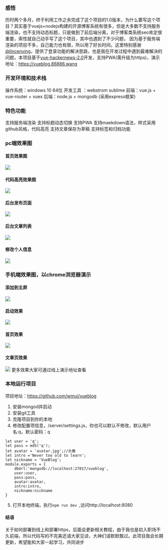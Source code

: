 ### 感悟
历时两个多月，终于利用工作之余完成了这个项目的1.0版本，为什么要写这个项目？其实基于vuejs+nodejs构建的开源博客系统有很多，但是大多数不支持服务端渲染，也不支持动态标题，只是做到了前后端分离，对于博客类系统seo肯定很重要，索性就自己动手写了这个项目，其中也遇到了不少问题， 因为基于服务端渲染的项目不多，自己能力也有限，所以用了好长时间。这里特别感谢[@lincenying](https://github.com/lincenying)，提供了登录功能的解决思路，也是我在开发过程中遇到最难解决的问题，本项目基于[vue-hackernews-2.0](https://github.com/vuejs/vue-hackernews-2.0)开发，支持PWA(需升级为https)，演示地址：https://vueblog.86886.wang
### 开发环境和技术栈
操作系统：windows 10 64位
开发工具 ：webstrom sublime
前端：vue.js + vue-router + vuex
后端：node.js + mongodb (采用express框架)
###  特色功能
支持服务端渲染
支持标题动态切换
支持PWA
支持maekdown语法，样式采用github风格，代码高亮
支持文章保存为草稿
支持标签和归档功能
### pc端效果图
#### 首页效果图
![](http://images2015.cnblogs.com/blog/1027889/201707/1027889-20170715222055728-174873857.png)
#### 代码高亮效果图
![](http://images2015.cnblogs.com/blog/1027889/201707/1027889-20170715222416181-1556605217.png)
#### 后台发布页面
![](http://images2015.cnblogs.com/blog/1027889/201707/1027889-20170715222440572-2095136766.png)
#### 后台文章列表
![](http://images2015.cnblogs.com/blog/1027889/201707/1027889-20170715222546306-1384000877.png)
#### 修改个人信息
![](http://images2015.cnblogs.com/blog/1027889/201707/1027889-20170715222610697-30791781.png)
### 手机端效果图，以chrome浏览器演示
#### 添加到主屏
![](http://images2015.cnblogs.com/blog/1027889/201707/1027889-20170715222853447-173473847.png)
#### 启动效果
![](http://images2015.cnblogs.com/blog/1027889/201707/1027889-20170715222949572-181053677.png)
#### 首页效果
![](http://images2015.cnblogs.com/blog/1027889/201707/1027889-20170715223030212-540801764.png)
#### 文章页效果
![](http://images2015.cnblogs.com/blog/1027889/201707/1027889-20170715223130806-1581403288.png)
更多效果大家可通过线上演示地址查看
### 本地运行项目
项目地址：https://github.com/wmui/vueblog
1. 安装mongod并启动
2. 安装git工具
3. 克隆项目到你的本地
4. 修改配置项信息，/server/settings.js，你也可以默认不修改，默认用户名:q，默认密码：q
```
let user = 'q';
let pass = md5('q');
let avatar = 'avatar.jpg';//头像
let intro ='Never too old to learn';
let nickname = 'VueBlog';
module.exports = {
    dbUrl:'mongodb://localhost:27017/vueblog',
    user:user,
    pass:pass,
    avatar:avatar,
    intro:intro,
    nickname:nickname
}
```
5. 打开本地终端，执行`npm run dev `,访问http://localhost:8080
#### 结语
关于如何部署到线上和部署https，后面会更新相关教程，由于我也是初入职场不久前端，所以代码写的不完美还请大家见谅，大神们请默默飘过。此项目我会长期更新，希望能和大家一起学习，共同进步